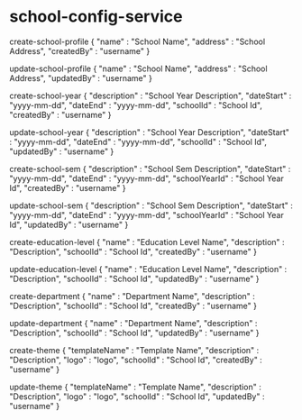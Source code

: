 # school-config-service

create-school-profile
{
	"name" : "School Name",
	"address" : "School Address",
	"createdBy" : "username"
}

update-school-profile
{
	"name" : "School Name",
	"address" : "School Address",
	"updatedBy" : "username"
}

create-school-year
{
	"description" : "School Year Description",
	"dateStart" : "yyyy-mm-dd",
	"dateEnd" : "yyyy-mm-dd",
	"schoolId" : "School Id",
	"createdBy" : "username"
}

update-school-year
{
	"description" : "School Year Description",
	"dateStart" : "yyyy-mm-dd",
	"dateEnd" : "yyyy-mm-dd",
	"schoolId" : "School Id",
	"updatedBy" : "username"
}

create-school-sem
{
	"description" : "School Sem Description",
	"dateStart" : "yyyy-mm-dd",
	"dateEnd" : "yyyy-mm-dd",
	"schoolYearId" : "School Year Id",
	"createdBy" : "username"
}

update-school-sem
{
	"description" : "School Sem Description",
	"dateStart" : "yyyy-mm-dd",
	"dateEnd" : "yyyy-mm-dd",
	"schoolYearId" : "School Year Id",
	"updatedBy" : "username"
}

create-education-level
{
	"name" : "Education Level Name",
	"description" : "Description",
	"schoolId" : "School Id",
	"createdBy" : "username"
}

update-education-level
{
	"name" : "Education Level Name",
	"description" : "Description",
	"schoolId" : "School Id",
	"updatedBy" : "username"
}

create-department
{
	"name" : "Department Name",
	"description" : "Description",
	"schoolId" : "School Id",
	"createdBy" : "username"
}

update-department
{
	"name" : "Department Name",
	"description" : "Description",
	"schoolId" : "School Id",
	"updatedBy" : "username"
}

create-theme
{
	"templateName" : "Template Name",
	"description" : "Description",
	"logo" : "logo",
	"schoolId" : "School Id",
	"createdBy" : "username"
}

update-theme
{
	"templateName" : "Template Name",
	"description" : "Description",
	"logo" : "logo",
	"schoolId" : "School Id",
	"updatedBy" : "username"
}